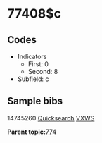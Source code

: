 # 77408$c

## Codes

-   Indicators
    -   First: 0
    -   Second: 8
-   Subfield: c

## Sample bibs

14745260 [Quicksearch](https://search.library.yale.edu/catalog/14745260) [VXWS](http://prodorbis.library.yale.edu:7014/vxws/GetHoldingsService?bibId=14745260)

**Parent topic:**[774](../../tags/774/774.md)

